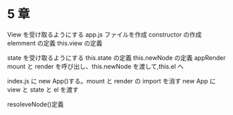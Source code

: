 # 5 章

View を受け取るようにする
app.js ファイルを作成
constructor の作成
elemment の定義
this.view の定義

state を受け取るようにする
this.state の定義
this.newNode の定義
appRender
mount と render を呼び出し、this.newNode を渡して,this.el へ

index.js に new App()する。mount と render の import を消す
new App に view と state と el を渡す

resoleveNode()定義
